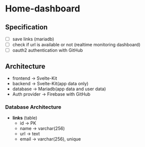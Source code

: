 # Home-dashboard

## Specification

- [ ] save links (mariadb)
- [ ] check if url is available or not (realtime monitoring dashboard)
- [ ] oauth2 authentication with GitHub

## Architecture

- frontend -> Svelte-Kit
- backend -> Svelte-Kit(app data only)
- database -> Mariadb(app data and user data)
- Auth provider -> Firebase with GitHub

### Database Architecture

- **links** (table)
  - id -> PK
  - name -> varchar(256)
  - url -> text
  - email -> varchar(256), unique



